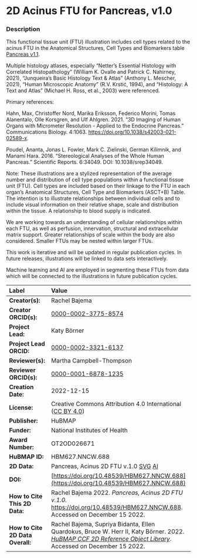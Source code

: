 # 2D Acinus FTU for Pancreas, v1.0

### Description
This functional tissue unit (FTU) illustration includes cell types related to the acinus FTU in the Anatomical Structures, Cell Types and Biomarkers table [Pancreas v1.1](https://doi.org/10.48539/HBM557.XHHV.557). 

Multiple histology atlases, especially “Netter’s Essential Histology with Correlated Histopathology” (William K. Ovalle and Patrick C. Nahirney, 2021), “Junqueira’s Basic Histology Text & Atlas” (Anthony L. Mescher, 2021), “Human Microscopic Anatomy” (R.V. Krstić, 1994), and “Histology: A Text and Atlas” (Michael H. Ross, et al., 2003) were referenced.

Primary references:

Hahn, Max, Christoffer Nord, Marika Eriksson, Federico Morini, Tomas Alanentalo, Olle Korsgren, and Ulf Ahlgren. 2021. “3D Imaging of Human Organs with Micrometer Resolution - Applied to the Endocrine Pancreas.” Communications Biology. 4:1063. https://doi.org/10.1038/s42003-021-02589-x.

Poudel, Ananta, Jonas L. Fowler, Mark C. Zielinski, German Kilimnik, and Manami Hara. 2016. “Stereological Analyses of the Whole Human Pancreas.” Scientific Reports. 6:34049. DOI: 10.1038/srep34049.


Note: These illustrations are a stylized representation of the average number and distribution of cell type populations within a functional tissue unit (FTU). Cell types are included based on their linkage to the FTU in each organ’s Anatomical Structures, Cell Type and Biomarkers (ASCT+B) Table. The intention is to illustrate relationships between individual cells and to include visual information on their relative shape, scale and distribution within the tissue. A relationship to blood supply is indicated.

We are working towards an understanding of cellular relationships within each FTU, as well as perfusion, innervation, structural and extracellular matrix support. Greater relationships of scale within the body are also considered. Smaller FTUs may be nested within larger FTUs.

This work is iterative and will be updated in regular publication cycles. In future releases, illustrations will be linked to data sets interactively. 

Machine learning and AI are employed in segmenting these FTUs from data which will be connected to the illustrations in future publication cycles.


| Label | Value |
| :------------- |:-------------|
| **Creator(s):** | Rachel Bajema |
| **Creator ORCID(s):** | [0000-0002-3775-8574](https://orcid.org/0000-0002-3775-8574) |
| **Project Lead:** | Katy B&ouml;rner |
| **Project Lead ORCID:** | [0000-0002-3321-6137](https://orcid.org/0000-0002-3321-6137) |
| **Reviewer(s):** |Martha Campbell-Thompson |
| **Reviewer ORCID(s):** | [0000-0001-6878-1235](https://orcid.org/0000-0001-6878-1235) |
| **Creation Date:** | 2022-12-15 |
| **License:** | Creative Commons Attribution 4.0 International ([CC BY 4.0](https://creativecommons.org/licenses/by/4.0/)) |
| **Publisher:** | HuBMAP |
| **Funder:** | National Institutes of Health |
| **Award Number:** | OT2OD026671 |
| **HuBMAP ID:** | HBM627.NNCW.688 |
| **2D Data:** | Pancreas, Acinus 2D FTU v.1.0 [SVG](https://cdn.humanatlas.io/hra-releases/v1.3/2d-ftu/2d-ftu-pancreas-pancreatic-acinus.svg) [AI](https://cdn.humanatlas.io/hra-releases/v1.3/2d-ftu/2d-ftu-pancreas-pancreatic-acinus.ai)|
| **DOI:** |[https://doi.org/10.48539/HBM627.NNCW.688](https://doi.org/10.48539/HBM627.NNCW.688) |
| **How to Cite This 2D Data:** | Rachel Bajema 2022. *Pancreas, Acinus 2D FTU v.1.0.* https://doi.org/10.48539/HBM627.NNCW.688. Accessed on December 15 2022.  |
| **How to Cite 2D Data Overall:** | Rachel Bajema, Supriya Bidanta, Ellen Quardokus,  Bruce W. Herr II, Katy Börner. 2022. [*HuBMAP CCF 2D Reference Object Library*](https://humanatlas.io/2d-ftu-illustrations). Accessed on December 15 2022. |
